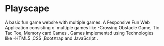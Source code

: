 # Playscape
A basic fun game website with multiple games. A Responsive Fun Web Application consisting of multiple games like -Crossing Obstacle Game, Tic Tac Toe, Memory card Games . Games implemented using Technologies like -HTML5 ,CSS ,Bootstrap and JavaScript .
